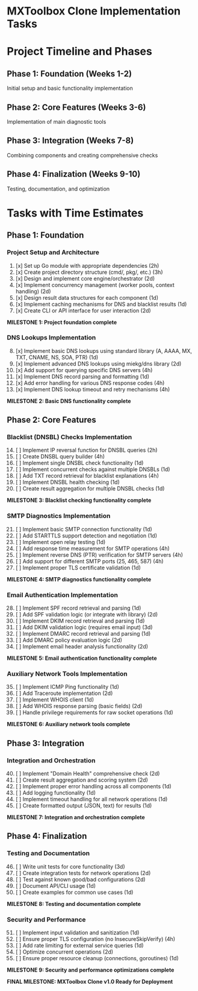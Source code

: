 # MXToolbox Clone Implementation Tasks

# Project Timeline and Phases

## Phase 1: Foundation (Weeks 1-2)
Initial setup and basic functionality implementation

## Phase 2: Core Features (Weeks 3-6)
Implementation of main diagnostic tools

## Phase 3: Integration (Weeks 7-8)
Combining components and creating comprehensive checks

## Phase 4: Finalization (Weeks 9-10)
Testing, documentation, and optimization

# Tasks with Time Estimates

## Phase 1: Foundation

### Project Setup and Architecture
1. [x] Set up Go module with appropriate dependencies (2h)
2. [x] Create project directory structure (cmd/, pkg/, etc.) (3h)
3. [x] Design and implement core engine/orchestrator (2d)
4. [x] Implement concurrency management (worker pools, context handling) (2d)
5. [x] Design result data structures for each component (1d)
6. [x] Implement caching mechanisms for DNS and blacklist results (1d)
7. [x] Create CLI or API interface for user interaction (2d)

**MILESTONE 1: Project foundation complete**

### DNS Lookups Implementation
8. [x] Implement basic DNS lookups using standard library (A, AAAA, MX, TXT, CNAME, NS, SOA, PTR) (1d)
9. [x] Implement advanced DNS lookups using miekg/dns library (2d)
10. [x] Add support for querying specific DNS servers (4h)
11. [x] Implement DNS record parsing and formatting (1d)
12. [x] Add error handling for various DNS response codes (4h)
13. [x] Implement DNS lookup timeout and retry mechanisms (4h)

**MILESTONE 2: Basic DNS functionality complete**

## Phase 2: Core Features

### Blacklist (DNSBL) Checks Implementation
14. [ ] Implement IP reversal function for DNSBL queries (2h)
15. [ ] Create DNSBL query builder (4h)
16. [ ] Implement single DNSBL check functionality (1d)
17. [ ] Implement concurrent checks against multiple DNSBLs (1d)
18. [ ] Add TXT record retrieval for blacklist explanations (4h)
19. [ ] Implement DNSBL health checking (1d)
20. [ ] Create result aggregation for multiple DNSBL checks (1d)

**MILESTONE 3: Blacklist checking functionality complete**

### SMTP Diagnostics Implementation
21. [ ] Implement basic SMTP connection functionality (1d)
22. [ ] Add STARTTLS support detection and negotiation (1d)
23. [ ] Implement open relay testing (1d)
24. [ ] Add response time measurement for SMTP operations (4h)
25. [ ] Implement reverse DNS (PTR) verification for SMTP servers (4h)
26. [ ] Add support for different SMTP ports (25, 465, 587) (4h)
27. [ ] Implement proper TLS certificate validation (1d)

**MILESTONE 4: SMTP diagnostics functionality complete**

### Email Authentication Implementation
28. [ ] Implement SPF record retrieval and parsing (1d)
29. [ ] Add SPF validation logic (or integrate with library) (2d)
30. [ ] Implement DKIM record retrieval and parsing (1d)
31. [ ] Add DKIM validation logic (requires email input) (3d)
32. [ ] Implement DMARC record retrieval and parsing (1d)
33. [ ] Add DMARC policy evaluation logic (2d)
34. [ ] Implement email header analysis functionality (2d)

**MILESTONE 5: Email authentication functionality complete**

### Auxiliary Network Tools Implementation
35. [ ] Implement ICMP Ping functionality (1d)
36. [ ] Add Traceroute implementation (2d)
37. [ ] Implement WHOIS client (1d)
38. [ ] Add WHOIS response parsing (basic fields) (2d)
39. [ ] Handle privilege requirements for raw socket operations (1d)

**MILESTONE 6: Auxiliary network tools complete**

## Phase 3: Integration

### Integration and Orchestration
40. [ ] Implement "Domain Health" comprehensive check (2d)
41. [ ] Create result aggregation and scoring system (2d)
42. [ ] Implement proper error handling across all components (1d)
43. [ ] Add logging functionality (1d)
44. [ ] Implement timeout handling for all network operations (1d)
45. [ ] Create formatted output (JSON, text) for results (1d)

**MILESTONE 7: Integration and orchestration complete**

## Phase 4: Finalization

### Testing and Documentation
46. [ ] Write unit tests for core functionality (3d)
47. [ ] Create integration tests for network operations (2d)
48. [ ] Test against known good/bad configurations (2d)
49. [ ] Document API/CLI usage (1d)
50. [ ] Create examples for common use cases (1d)

**MILESTONE 8: Testing and documentation complete**

### Security and Performance
51. [ ] Implement input validation and sanitization (1d)
52. [ ] Ensure proper TLS configuration (no InsecureSkipVerify) (4h)
53. [ ] Add rate limiting for external service queries (1d)
54. [ ] Optimize concurrent operations (2d)
55. [ ] Ensure proper resource cleanup (connections, goroutines) (1d)

**MILESTONE 9: Security and performance optimizations complete**

**FINAL MILESTONE: MXToolbox Clone v1.0 Ready for Deployment**
